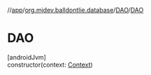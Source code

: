 //[app](../../../index.md)/[org.mjdev.balldontlie.database](../index.md)/[DAO](index.md)/[DAO](-d-a-o.md)

# DAO

[androidJvm]\
constructor(context: [Context](https://developer.android.com/reference/kotlin/android/content/Context.html))
